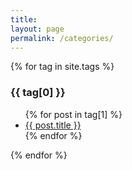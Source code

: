 ```yaml
---
title:
layout: page
permalink: /categories/
---
```


{% for tag in site.tags %}
  <h3>{{ tag[0] }}</h3>
  <ul>
    {% for post in tag[1] %}
      <li><a href="{{ site.baseurl }}/tech.blog">{{ post.title }}</a></li>
    {% endfor %}
  </ul>
{% endfor %}

